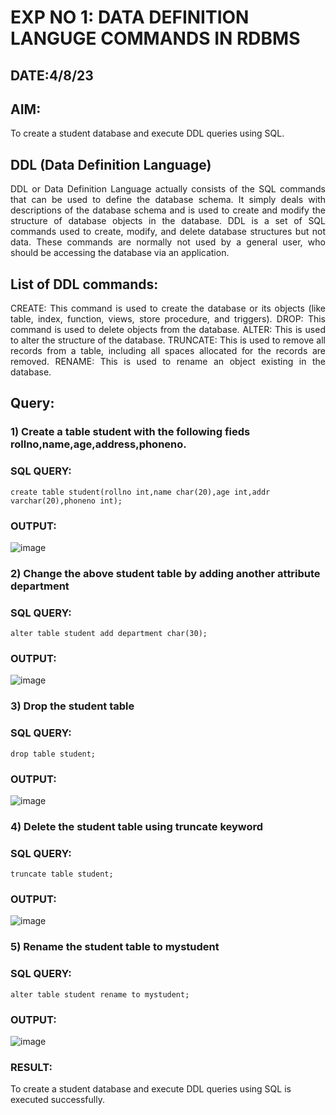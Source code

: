 # EXP NO 1: DATA DEFINITION LANGUGE COMMANDS IN RDBMS
## DATE:4/8/23
## AIM:
To create a student database and execute DDL queries using SQL.


## DDL (Data Definition Language)
<div align="justify">
DDL or Data Definition Language actually consists of the SQL commands that can be used to define the database schema. It simply deals with descriptions of the database schema and is used to create and modify the structure of database objects in the database. DDL is a set of SQL commands used to create, modify, and delete database structures but not data. These commands are normally not used by a general user, who should be accessing the database via an application.
</div>
 
## List of DDL commands: 
<div align="justify">
CREATE: This command is used to create the database or its objects (like table, index, function, views, store procedure, and triggers).
DROP: This command is used to delete objects from the database.
ALTER: This is used to alter the structure of the database.
TRUNCATE: This is used to remove all records from a table, including all spaces allocated for the records are removed.
RENAME: This is used to rename an object existing in the database.
</div>

## Query:
### 1) Create a table student with the following fieds rollno,name,age,address,phoneno.

### SQL QUERY: 
```
create table student(rollno int,name char(20),age int,addr varchar(20),phoneno int);
```
### OUTPUT:
![image](https://github.com/ARUNKUMART9968/G2_DBMS/assets/121215794/490a6bfd-05f1-4789-8526-274d786999c9)

### 2) Change the above student table by adding another attribute department

### SQL QUERY: 
```
alter table student add department char(30);

```
### OUTPUT:
![image](https://github.com/ARUNKUMART9968/G2_DBMS/assets/121215794/9ee913f2-a82f-4b3d-a2bb-d5f2254184d1)

### 3) Drop the student table
 
### SQL QUERY: 
```
drop table student;

```
### OUTPUT:
![image](https://github.com/ARUNKUMART9968/G2_DBMS/assets/121215794/fbbd4d76-7f7f-4a96-876d-ea3f7688a81f)


### 4) Delete the student table using truncate keyword
### SQL QUERY: 
```
truncate table student;

```
### OUTPUT:
![image](https://github.com/ARUNKUMART9968/G2_DBMS/assets/121215794/a588479f-0b33-4e5a-88cd-e8b2e2069a77)

### 5) Rename the student table to mystudent
### SQL QUERY: 
```
alter table student rename to mystudent;
```
### OUTPUT:
![image](https://github.com/ARUNKUMART9968/G2_DBMS/assets/121215794/0c723764-5e0e-49ce-927b-b1fdd0a03f66)
### RESULT:
To create a student database and execute DDL queries using SQL is executed successfully.
